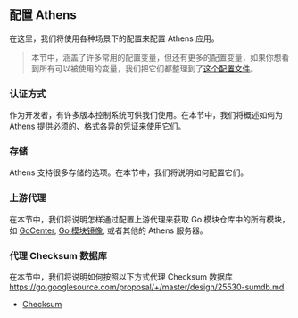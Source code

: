 ## 配置 Athens
在这里，我们将使用各种场景下的配置来配置 Athens 应用。

>本节中，涵盖了许多常用的配置变量，但还有更多的配置变量，如果你想看到所有可以被使用的变量，我们把它们都整理到了[这个配置文件](https://github.com/gomods/athens/blob/master/config.dev.toml)。

### 认证方式
作为开发者，有许多版本控制系统可供我们使用。在本节中，我们将概述如何为 Athens 提供必须的、格式各异的凭证来使用它们。
 
### 存储
Athens 支持很多存储的选项。在本节中，我们将说明如何配置它们。

### 上游代理
在本节中，我们将说明怎样通过配置上游代理来获取 Go 模块仓库中的所有模块，如 [GoCenter](https://gocenter.io), [Go 模块镜像](https://proxy.golang.org), 或者其他的 Athens 服务器。

### 代理 Checksum 数据库

在本节中，我们将说明如何按照以下方式代理 Checksum 数据库 https://go.googlesource.com/proposal/+/master/design/25530-sumdb.md

  - [Checksum](/configuration/sumdb.md)

